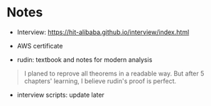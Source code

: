 # Notes

- Interview: https://hit-alibaba.github.io/interview/index.html

- AWS certificate

- rudin: textbook and notes for modern analysis
> I planed to reprove all theorems in a readable way. But after 5 chapters' learning, I believe rudin's proof is perfect.

- interview scripts: update later




